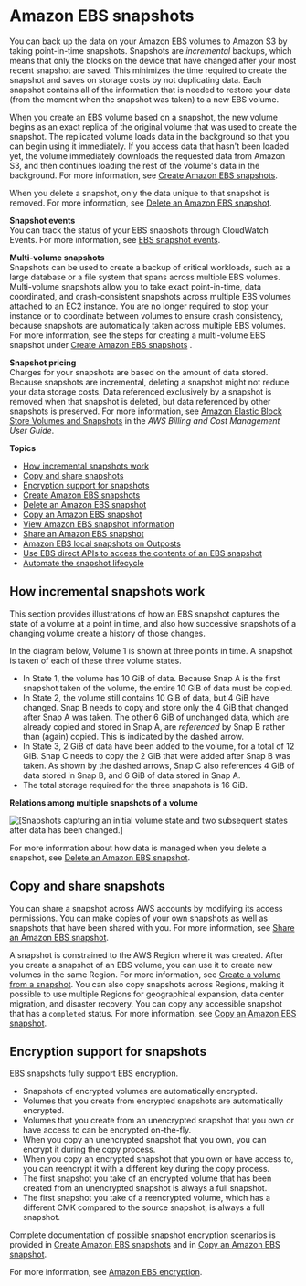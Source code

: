 # Amazon EBS snapshots<a name="EBSSnapshots"></a>

You can back up the data on your Amazon EBS volumes to Amazon S3 by taking point\-in\-time snapshots\. Snapshots are *incremental* backups, which means that only the blocks on the device that have changed after your most recent snapshot are saved\. This minimizes the time required to create the snapshot and saves on storage costs by not duplicating data\. Each snapshot contains all of the information that is needed to restore your data \(from the moment when the snapshot was taken\) to a new EBS volume\. 

When you create an EBS volume based on a snapshot, the new volume begins as an exact replica of the original volume that was used to create the snapshot\. The replicated volume loads data in the background so that you can begin using it immediately\. If you access data that hasn't been loaded yet, the volume immediately downloads the requested data from Amazon S3, and then continues loading the rest of the volume's data in the background\. For more information, see [Create Amazon EBS snapshots](ebs-creating-snapshot.md)\.

When you delete a snapshot, only the data unique to that snapshot is removed\. For more information, see [Delete an Amazon EBS snapshot](ebs-deleting-snapshot.md)\.

**Snapshot events**  
You can track the status of your EBS snapshots through CloudWatch Events\. For more information, see [EBS snapshot events](ebs-cloud-watch-events.md#snapshot-events)\.

**Multi\-volume snapshots**  
Snapshots can be used to create a backup of critical workloads, such as a large database or a file system that spans across multiple EBS volumes\. Multi\-volume snapshots allow you to take exact point\-in\-time, data coordinated, and crash\-consistent snapshots across multiple EBS volumes attached to an EC2 instance\. You are no longer required to stop your instance or to coordinate between volumes to ensure crash consistency, because snapshots are automatically taken across multiple EBS volumes\. For more information, see the steps for creating a multi\-volume EBS snapshot under [Create Amazon EBS snapshots](ebs-creating-snapshot.md) \.

**Snapshot pricing**  
Charges for your snapshots are based on the amount of data stored\. Because snapshots are incremental, deleting a snapshot might not reduce your data storage costs\. Data referenced exclusively by a snapshot is removed when that snapshot is deleted, but data referenced by other snapshots is preserved\. For more information, see [Amazon Elastic Block Store Volumes and Snapshots](https://docs.aws.amazon.com/awsaccountbilling/latest/aboutv2/checklistforunwantedcharges.html#checkebsvolumes) in the *AWS Billing and Cost Management User Guide*\.

**Topics**
+ [How incremental snapshots work](#how_snapshots_work)
+ [Copy and share snapshots](#copy-and-share)
+ [Encryption support for snapshots](#encryption-support)
+ [Create Amazon EBS snapshots](ebs-creating-snapshot.md)
+ [Delete an Amazon EBS snapshot](ebs-deleting-snapshot.md)
+ [Copy an Amazon EBS snapshot](ebs-copy-snapshot.md)
+ [View Amazon EBS snapshot information](ebs-describing-snapshots.md)
+ [Share an Amazon EBS snapshot](ebs-modifying-snapshot-permissions.md)
+ [Amazon EBS local snapshots on Outposts](snapshots-outposts.md)
+ [Use EBS direct APIs to access the contents of an EBS snapshot](ebs-accessing-snapshot.md)
+ [Automate the snapshot lifecycle](automating-snapshots.md)

## How incremental snapshots work<a name="how_snapshots_work"></a>

This section provides illustrations of how an EBS snapshot captures the state of a volume at a point in time, and also how successive snapshots of a changing volume create a history of those changes\.

In the diagram below, Volume 1 is shown at three points in time\. A snapshot is taken of each of these three volume states\. 
+ In State 1, the volume has 10 GiB of data\. Because Snap A is the first snapshot taken of the volume, the entire 10 GiB of data must be copied\.
+ In State 2, the volume still contains 10 GiB of data, but 4 GiB have changed\. Snap B needs to copy and store only the 4 GiB that changed after Snap A was taken\. The other 6 GiB of unchanged data, which are already copied and stored in Snap A, are *referenced* by Snap B rather than \(again\) copied\. This is indicated by the dashed arrow\.
+ In State 3, 2 GiB of data have been added to the volume, for a total of 12 GiB\. Snap C needs to copy the 2 GiB that were added after Snap B was taken\. As shown by the dashed arrows, Snap C also references 4 GiB of data stored in Snap B, and 6 GiB of data stored in Snap A\. 
+ The total storage required for the three snapshots is 16 GiB\.

 **Relations among multiple snapshots of a volume** 

![\[Snapshots capturing an initial volume state and two subsequent states after data has been changed.\]](http://docs.aws.amazon.com/AWSEC2/latest/UserGuide/images/snapshot_1a.png)

For more information about how data is managed when you delete a snapshot, see [Delete an Amazon EBS snapshot](ebs-deleting-snapshot.md)\.

## Copy and share snapshots<a name="copy-and-share"></a>

You can share a snapshot across AWS accounts by modifying its access permissions\. You can make copies of your own snapshots as well as snapshots that have been shared with you\. For more information, see [Share an Amazon EBS snapshot](ebs-modifying-snapshot-permissions.md)\.

A snapshot is constrained to the AWS Region where it was created\. After you create a snapshot of an EBS volume, you can use it to create new volumes in the same Region\. For more information, see [Create a volume from a snapshot](ebs-creating-volume.md#ebs-create-volume-from-snapshot)\. You can also copy snapshots across Regions, making it possible to use multiple Regions for geographical expansion, data center migration, and disaster recovery\. You can copy any accessible snapshot that has a `completed` status\. For more information, see [Copy an Amazon EBS snapshot](ebs-copy-snapshot.md)\.

## Encryption support for snapshots<a name="encryption-support"></a>

EBS snapshots fully support EBS encryption\.
+ Snapshots of encrypted volumes are automatically encrypted\.
+ Volumes that you create from encrypted snapshots are automatically encrypted\.
+ Volumes that you create from an unencrypted snapshot that you own or have access to can be encrypted on\-the\-fly\.
+ When you copy an unencrypted snapshot that you own, you can encrypt it during the copy process\.
+ When you copy an encrypted snapshot that you own or have access to, you can reencrypt it with a different key during the copy process\.
+ The first snapshot you take of an encrypted volume that has been created from an unencrypted snapshot is always a full snapshot\.
+ The first snapshot you take of a reencrypted volume, which has a different CMK compared to the source snapshot, is always a full snapshot\.

Complete documentation of possible snapshot encryption scenarios is provided in [Create Amazon EBS snapshots](ebs-creating-snapshot.md) and in [Copy an Amazon EBS snapshot](ebs-copy-snapshot.md)\.

For more information, see [Amazon EBS encryption](EBSEncryption.md)\.